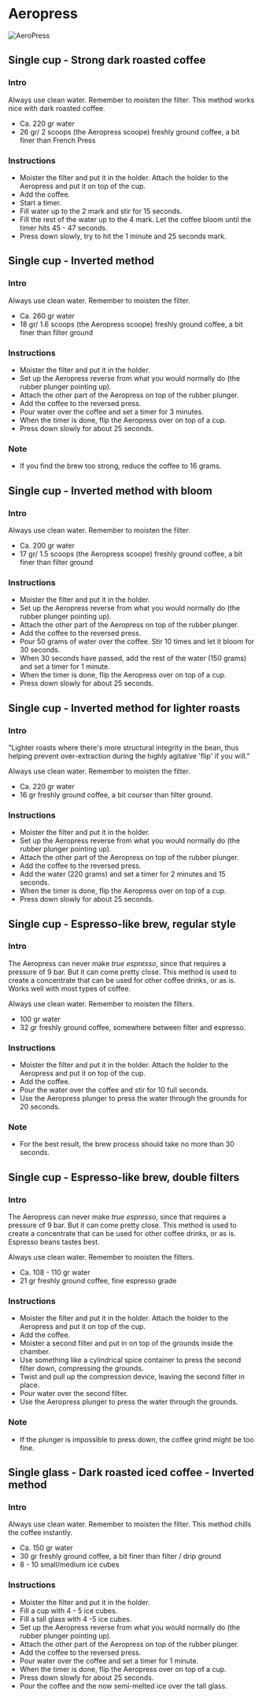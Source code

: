 # Aeropress

![AeroPress](https://cdn.rawgit.com/andmos/Coffee/master/img/AeroPress.svg)

## Single cup - Strong dark roasted coffee

### Intro

Always use clean water. Remember to moisten the filter. This method works nice with dark roasted coffee.

* Ca. 220 gr water
* 26 gr/ 2 scoops (the Aeropress scoope) freshly ground coffee, a bit finer than French Press

### Instructions

* Moister the filter and put it in the holder. Attach the holder to the Aeropress and put it on top of the cup.
* Add the coffee.
* Start a timer.
* Fill water up to the 2 mark and stir for 15 seconds.
* Fill the rest of the water up to the 4 mark. Let the coffee bloom until the timer hits 45 - 47 seconds.
* Press down slowly, try to hit the 1 minute and 25 seconds mark.

## Single cup - Inverted method

### Intro

Always use clean water. Remember to moisten the filter.

* Ca. 260 gr water
* 18 gr/ 1.6 scoops (the Aeropress scoope) freshly ground coffee, a bit finer than filter ground

### Instructions

* Moister the filter and put it in the holder.
* Set up the Aeropress reverse from what you would normally do (the rubber plunger pointing up).
* Attach the other part of the Aeropress on top of the rubber plunger.
* Add the coffee to the reversed press.
* Pour water over the coffee and set a timer for 3 minutes.
* When the timer is done, flip the Aeropress over on top of a cup.
* Press down slowly for about 25 seconds.

### Note

* If you find the brew too strong, reduce the coffee to 16 grams.

## Single cup - Inverted method with bloom

### Intro

Always use clean water. Remember to moisten the filter.

* Ca. 200 gr water
* 17 gr/ 1.5 scoops (the Aeropress scoope) freshly ground coffee, a bit finer than filter ground

### Instructions

* Moister the filter and put it in the holder.
* Set up the Aeropress reverse from what you would normally do (the rubber plunger pointing up).
* Attach the other part of the Aeropress on top of the rubber plunger.
* Add the coffee to the reversed press.
* Pour 50 grams of water over the coffee. Stir 10 times and let it bloom for 30 seconds.
* When 30 seconds have passed, add the rest of the water (150 grams) and set a timer for 1 minute.
* When the timer is done, flip the Aeropress over on top of a cup.
* Press down slowly for about 25 seconds.

## Single cup - Inverted method for lighter roasts

### Intro

"Lighter roasts where there's more structural integrity in the bean, thus helping prevent over-extraction during the highly agitative 'flip' if you will."

Always use clean water. Remember to moisten the filter.

* Ca. 220 gr water
* 16 gr freshly ground coffee, a bit courser than filter ground.

### Instructions

* Moister the filter and put it in the holder.
* Set up the Aeropress reverse from what you would normally do (the rubber plunger pointing up).
* Attach the other part of the Aeropress on top of the rubber plunger.
* Add the coffee to the reversed press.
* Add the water (220 grams) and set a timer for 2 minutes and 15 seconds.
* When the timer is done, flip the Aeropress over on top of a cup.
* Press down slowly for about 25 seconds.

## Single cup - Espresso-like brew, regular style

### Intro

The Aeropress can never make _true espresso_, since that requires a pressure of 9 bar. But it can come pretty close.
This method is used to create a concentrate that can be used for other coffee drinks, or as is. Works well with most types of coffee.

Always use clean water. Remember to moisten the filters.

* 100 gr water
* 32 gr freshly ground coffee, somewhere between filter and espresso.

### Instructions

* Moister the filter and put it in the holder. Attach the holder to the Aeropress and put it on top of the cup.
* Add the coffee.
* Pour the water over the coffee and stir for 10 full seconds.
* Use the Aeropress plunger to press the water through the grounds for 20 seconds.

### Note

* For the best result, the brew process should take no more than 30 seconds.

## Single cup - Espresso-like brew, double filters

### Intro

The Aeropress can never make _true espresso_, since that requires a pressure of 9 bar. But it can come pretty close.
This method is used to create a concentrate that can be used for other coffee drinks, or as is. Espresso beans tastes best.

Always use clean water. Remember to moisten the filters.

* Ca. 108 - 110 gr water
* 21 gr freshly ground coffee, fine espresso grade

### Instructions

* Moister the filter and put it in the holder. Attach the holder to the Aeropress and put it on top of the cup.
* Add the coffee.
* Moister a second filter and put in on top of the grounds inside the chamber.
* Use something like a cylindrical spice container to press the second filter down, compressing the grounds.
* Twist and pull up the compression device, leaving the second filter in place.
* Pour water over the second filter.
* Use the Aeropress plunger to press the water through the grounds.

### Note

* If the plunger is impossible to press down, the coffee grind might be too fine.

## Single glass - Dark roasted iced coffee - Inverted method

### Intro

Always use clean water. Remember to moisten the filter. This method chills the coffee instantly.

* Ca. 150 gr water
* 30 gr freshly ground coffee, a bit finer than filter / drip ground
* 8 - 10 small/medium ice cubes

### Instructions

* Moister the filter and put it in the holder.
* Fill a cup with 4 - 5 ice cubes.
* Fill a tall glass with 4 -5 ice cubes.
* Set up the Aeropress reverse from what you would normally do (the rubber plunger pointing up).
* Attach the other part of the Aeropress on top of the rubber plunger.
* Add the coffee to the reversed press.
* Pour water over the coffee and set a timer for 1 minute.
* When the timer is done, flip the Aeropress over on top of a cup.
* Press down slowly for about 25 seconds.
* Pour the coffee and the now semi-melted ice over the tall glass.
